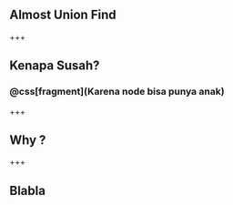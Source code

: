 ## Almost Union Find

+++

## Kenapa Susah?
### @css[fragment](Karena node bisa punya anak)

+++ 

## Why ?

+++

## Blabla

